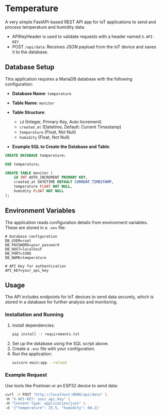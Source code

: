 # Temperature

A very simple FastAPI-based REST API app for IoT applications to send and process temperature and humidity data.

* APIKeyHeader is used to validate requests with a header named `X-API-KEY`.
* POST `/api/data`: Receives JSON payload from the IoT device and saves it to the database.

## Database Setup
This application requires a MariaDB database with the following configuration:

- **Database Name**: `temperature`
- **Table Name**: `monitor`
- **Table Structure**:
  - `id` (Integer, Primary Key, Auto Increment)
  - `created_at` (Datetime, Default: Current Timestamp)
  - `temperature` (Float, Not Null)
  - `humidity` (Float, Not Null)

- **Example SQL to Create the Database and Table**:
```sql
CREATE DATABASE temperature;

USE temperature;

CREATE TABLE monitor (
    id INT AUTO_INCREMENT PRIMARY KEY,
    created_at DATETIME DEFAULT CURRENT_TIMESTAMP,
    temperature FLOAT NOT NULL,
    humidity FLOAT NOT NULL
);
```

## Environment Variables
The application reads configuration details from environment variables. These are stored in a `.env` file:

```plaintext
# Database configuration
DB_USER=root
DB_PASSWORD=your_password
DB_HOST=localhost
DB_PORT=3306
DB_NAME=temperature

# API Key for authentication
API_KEY=your_api_key
```

## Usage
The API includes endpoints for IoT devices to send data securely, which is stored in a database for further analysis and monitoring.

### Installation and Running
1. Install dependencies:
   ```bash
   pip install -r requirements.txt
   ```
2. Set up the database using the SQL script above.
3. Create a `.env` file with your configuration.
4. Run the application:
   ```bash
   uvicorn main:app --reload
   ```

### Example Request
Use tools like Postman or an ESP32 device to send data:

```bash
curl -X POST "http://localhost:8000/api/data" \
-H "X-API-KEY: your_api_key" \
-H "Content-Type: application/json" \
-d '{"temperature": 25.5, "humidity": 60.2}'
```

